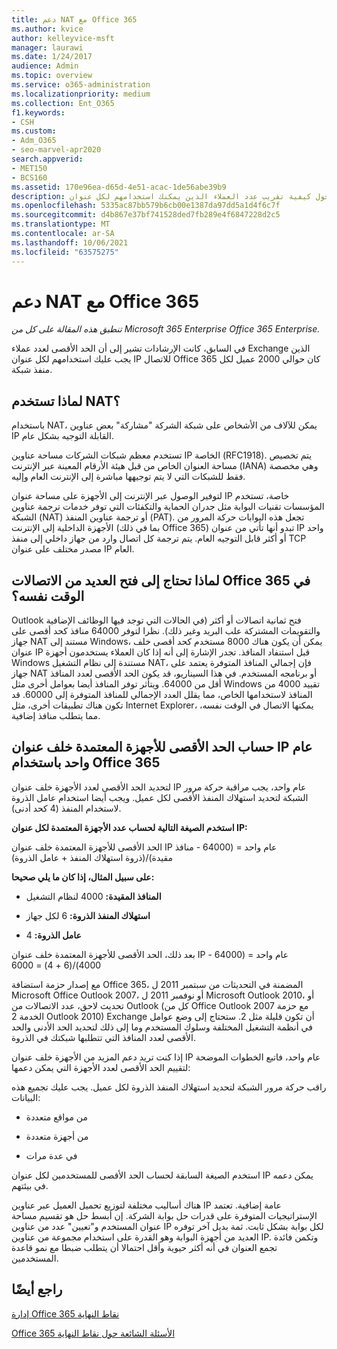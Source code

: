 ```yaml
---
title: دعم NAT مع Office 365
ms.author: kvice
author: kelleyvice-msft
manager: laurawi
ms.date: 1/24/2017
audience: Admin
ms.topic: overview
ms.service: o365-administration
ms.localizationpriority: medium
ms.collection: Ent_O365
f1.keywords:
- CSH
ms.custom:
- Adm_O365
- seo-marvel-apr2020
search.appverid:
- MET150
- BCS160
ms.assetid: 170e96ea-d65d-4e51-acac-1de56abe39b9
description: توفر هذه المقالة تفاصيل حول كيفية تقريب عدد العملاء الذين يمكنك استخدامهم لكل عنوان IP في مؤسستك باستخدام NAT.
ms.openlocfilehash: 5335ac87bb579b6cb00e1387da97dd5a1d4f6c7f
ms.sourcegitcommit: d4b867e37bf741528ded7fb289e4f6847228d2c5
ms.translationtype: MT
ms.contentlocale: ar-SA
ms.lasthandoff: 10/06/2021
ms.locfileid: "63575275"
---
```

# <a name="nat-support-with-office-365"></a>دعم NAT مع Office 365

*تنطبق هذه المقالة على كل من Microsoft 365 Enterprise Office 365 Enterprise.*

في السابق، كانت الإرشادات تشير إلى أن الحد الأقصى لعدد عملاء Exchange الذين يجب عليك استخدامهم لكل عنوان IP للاتصال Office 365 كان حوالي 2000 عميل لكل منفذ شبكة.
  
## <a name="why-use-nat"></a>لماذا تستخدم NAT؟

باستخدام NAT، يمكن للآلاف من الأشخاص على شبكة الشركة "مشاركة" بعض عناوين IP القابلة التوجيه بشكل عام.
  
تستخدم معظم شبكات الشركات مساحة عناوين IP الخاصة (RFC1918). يتم تخصيص مساحة العنوان الخاص من قبل هيئة الأرقام المعينة عبر الإنترنت (IANA) وهي مخصصة فقط للشبكات التي لا يتم توجيهها مباشرة إلى الإنترنت العام وإليه.
  
لتوفير الوصول عبر الإنترنت إلى الأجهزة على مساحة عنوان IP خاصة، تستخدم المؤسسات تقنيات البوابة مثل جدران الحماية والتكفئات التي توفر خدمات ترجمة عناوين الشبكة (NAT) أو ترجمة عناوين المنفذ (PAT). تجعل هذه البوابات حركة المرور من الأجهزة الداخلية إلى الإنترنت (بما في ذلك Office 365) تبدو أنها تأتي من عنوان IP واحد أو أكثر قابل التوجيه العام. يتم ترجمة كل اتصال وارد من جهاز داخلي إلى منفذ TCP مصدر مختلف على عنوان IP العام. 
  
## <a name="why-do-you-need-to-have-so-many-connections-open-to-office-365-at-the-same-time"></a>لماذا تحتاج إلى فتح العديد من الاتصالات Office 365 في الوقت نفسه؟

Outlook فتح ثمانية اتصالات أو أكثر (في الحالات التي توجد فيها الوظائف الإضافية والتقويمات المشتركة علب البريد وغير ذلك). نظرا لتوفر 64000 منافذ كحد أقصى على جهاز NAT مستند إلى Windows، يمكن أن يكون هناك 8000 مستخدم كحد أقصى خلف عنوان IP قبل استنفاد المنافذ. تجدر الإشارة إلى أنه إذا كان العملاء يستخدمون أجهزة Windows مستندة إلى نظام التشغيل NAT، فإن إجمالي المنافذ المتوفرة يعتمد على جهاز NAT أو برنامجه المستخدم. في هذا السيناريو، قد يكون الحد الأقصى لعدد المنافذ أقل من 64000. ويتأثر توفر المنافذ أيضا بعوامل أخرى مثل Windows تقييد 4000 من المنافذ لاستخدامها الخاص، مما يقلل العدد الإجمالي للمنافذ المتوفرة إلى 60000. قد تكون هناك تطبيقات أخرى، مثل Internet Explorer، يمكنها الاتصال في الوقت نفسه، مما يتطلب منافذ إضافية.
  
## <a name="calculating-maximum-supported-devices-behind-a-single-public-ip-address-with-office-365"></a>حساب الحد الأقصى للأجهزة المعتمدة خلف عنوان IP عام واحد باستخدام Office 365

لتحديد الحد الأقصى لعدد الأجهزة خلف عنوان IP عام واحد، يجب مراقبة حركة مرور الشبكة لتحديد استهلاك المنفذ الأقصى لكل عميل. ويجب أيضا استخدام عامل الذروة لاستخدام المنفذ (4 كحد أدنى). 
  
 **استخدم الصيغة التالية لحساب عدد الأجهزة المعتمدة لكل عنوان IP:**
  
الحد الأقصى للأجهزة المعتمدة خلف عنوان IP عام واحد = (64000 - منافذ مقيدة)/(ذروة استهلاك المنفذ + عامل الذروة)
  
 **على سبيل المثال، إذا كان ما يلي صحيحا:**
  
- **المنافذ المقيدة:** 4000 لنظام التشغيل

- **استهلاك المنفذ الذروة:** 6 لكل جهاز

- **عامل الذروة:** 4

بعد ذلك، الحد الأقصى للأجهزة المعتمدة خلف عنوان IP عام واحد = (64000 - 4000)/(6 + 4) = 6000
  
مع إصدار حزمة استضافة Office 365، المضمنة في التحديثات من سبتمبر 2011 ل Microsoft Office Outlook 2007، أو نوفمبر 2011 ل Microsoft Outlook 2010، أو تحديث لاحق، عدد الاتصالات من Outlook (كل من Office Outlook 2007 مع حزمة الخدمة 2 Outlook 2010) Exchange أن تكون قليلة مثل 2. ستحتاج إلى وضع عوامل في أنظمة التشغيل المختلفة وسلوك المستخدم وما إلى ذلك لتحديد الحد الأدنى والحد الأقصى لعدد المنافذ التي تتطلبها شبكتك في الذروة.
  
إذا كنت تريد دعم المزيد من الأجهزة خلف عنوان IP عام واحد، فاتبع الخطوات الموضحة لتقييم الحد الأقصى لعدد الأجهزة التي يمكن دعمها:
  
راقب حركة مرور الشبكة لتحديد استهلاك المنفذ الذروة لكل عميل. يجب عليك تجميع هذه البيانات:
  
- من مواقع متعددة
    
- من أجهزة متعددة
    
- في عدة مرات
    
استخدم الصيغة السابقة لحساب الحد الأقصى للمستخدمين لكل عنوان IP يمكن دعمه في بيئتهم.
  
هناك أساليب مختلفة لتوزيع تحميل العميل عبر عناوين IP عامة إضافية. تعتمد الإستراتيجيات المتوفرة على قدرات حل بوابة الشركة. إن أبسط حل هو تقسيم مساحة عنوان المستخدم و"تعيين" عدد من عناوين IP لكل بوابة بشكل ثابت. ثمة بديل آخر توفره العديد من أجهزة البوابة وهو القدرة على استخدام مجموعة من عناوين IP. وتكمن فائدة تجمع العنوان في أنه أكثر حيوية وأقل احتمالا أن يتطلب ضبطا مع نمو قاعدة المستخدمين.
  
## <a name="see-also"></a>راجع أيضًا

[إدارة Office 365 نقاط النهاية](https://support.office.com/article/99cab9d4-ef59-4207-9f2b-3728eb46bf9a)
  
[Office 365 الأسئلة الشائعة حول نقاط النهاية](https://support.office.com/article/d4088321-1c89-4b96-9c99-54c75cae2e6d)

